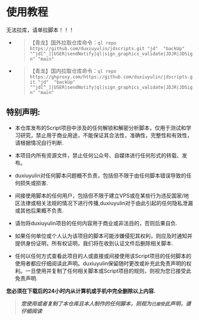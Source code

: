 # 使用教程
无法拉库，请单拉脚本！！！
* > 【青龙】国外拉取仓库命令：`ql repo https://github.com/duxiuyulin/jdscripts.git "jd"  "backUp" "^jd[^_]|USER|sendNotify|ql|sign_graphics_validate|JDJR|JDSign" "main"`
* > 【青龙】国内拉取仓库命令：`ql repo https://ghproxy.com/https://github.com/duxiuyulin/jdscripts.git "jd"  "backUp" "^jd[^_]|USER|sendNotify|ql|sign_graphics_validate|JDJR|JDSign" "main"`

## 特别声明: 

* 本仓库发布的Script项目中涉及的任何解锁和解密分析脚本，仅用于测试和学习研究，禁止用于商业用途，不能保证其合法性，准确性，完整性和有效性，请根据情况自行判断.

* 本项目内所有资源文件，禁止任何公众号、自媒体进行任何形式的转载、发布。

* duxiuyulin对任何脚本问题概不负责，包括但不限于由任何脚本错误导致的任何损失或损害.

* 间接使用脚本的任何用户，包括但不限于建立VPS或在某些行为违反国家/地区法律或相关法规的情况下进行传播,duxiuyulin对于由此引起的任何隐私泄漏或其他后果概不负责.

* 请勿将duxiuyulin项目的任何内容用于商业或非法目的，否则后果自负.

* 如果任何单位或个人认为该项目的脚本可能涉嫌侵犯其权利，则应及时通知并提供身份证明，所有权证明，我们将在收到认证文件后删除相关脚本.

* 任何以任何方式查看此项目的人或直接或间接使用该Script项目的任何脚本的使用者都应仔细阅读此声明。duxiuyulin保留随时更改或补充此免责声明的权利。一旦使用并复制了任何相关脚本或Script项目的规则，则视为您已接受此免责声明.
 
 **您必须在下载后的24小时内从计算机或手机中完全删除以上内容.**  </br>
> ***您使用或者复制了本仓库且本人制作的任何脚本，则视为`已接受`此声明，请仔细阅读***   
